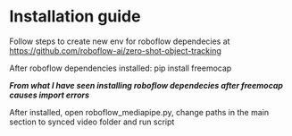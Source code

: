 # Installation guide

Follow steps to create new env for roboflow dependecies at 
https://github.com/roboflow-ai/zero-shot-object-tracking

After roboflow dependencies installed: pip install freemocap

***From what I have seen installing roboflow dependecies 
after freemocap causes import errors***

After installed, open roboflow_mediapipe.py, change paths 
in the main section to synced video folder and run script
